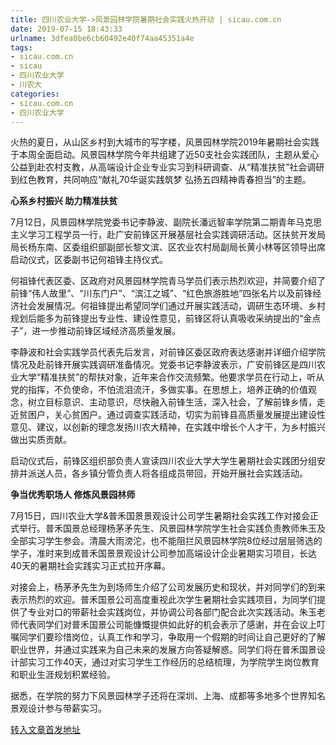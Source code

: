 ```yaml
---
title: 四川农业大学->风景园林学院暑期社会实践火热开动 | sicau.com.cn
date: 2019-07-15 18:43:33
urlname: 3dfea0be6cb60492e40f74aa45351a4e
tags: 
- sicau.com.cn
- sicau
- 四川农业大学
- 川农大
categories:
- sicau.com.cn
- 四川农业大学
---
```



火热的夏日，从山区乡村到大城市的写字楼，风景园林学院2019年暑期社会实践于本周全面启动。风景园林学院今年共组建了近50支社会实践团队，主题从爱心公益到赴农村支教，从高端设计企业专业实习到科研调查、从“精准扶贫”社会调研到红色教育，共同响应“献礼70华诞实践筑梦 弘扬五四精神青春担当”的主题。

**心系乡村振兴 助力精准扶贫**

7月12日，风景园林学院党委书记李静波、副院长潘远智率学院第二期青年马克思主义学习工程学员一行，赴广安前锋区开展基层社会实践调研活动。区扶贫开发局局长杨东南、区委组织部副部长黎文滨、区农业农村局副局长黄小林等区领导出席启动仪式，区委副书记何祖锋主持仪式。

何祖锋代表区委、区政府对风景园林学院青马学员们表示热烈欢迎，并简要介绍了前锋“伟人故里”、“川东门户”、“滨江之城”、“红色旅游胜地”四张名片以及前锋经济社会发展情况。何祖锋提出希望同学们通过开展实践活动，调研生态环境、乡村规划后能多为前锋提出专业性、建设性意见，前锋区将认真吸收采纳提出的“金点子”，进一步推动前锋区域经济高质量发展。

李静波和社会实践学员代表先后发言，对前锋区委区政府表达感谢并详细介绍学院情况及赴前锋开展实践调研准备情况。党委书记李静波表示，广安前锋区是四川农业大学“精准扶贫”的帮扶对象，近年来合作交流频繁。他要求学员在行动上，听从党的指挥，不负使命，不怕流泪流汗，多做实事。在思想上，培养正确的价值观念，树立目标意识、主动意识，尽快融入前锋生活，深入社会，了解前锋乡情，走近贫困户，关心贫困户。通过调查实践活动，切实为前锋县高质量发展提出建设性意见、建议，以创新的理念发扬川农大精神，在实践中增长个人才干，为乡村振兴做出实质贡献。

启动仪式后，前锋区组织部负责人宣读四川农业大学大学生暑期社会实践团分组安排并派送人员，各乡镇分管负责人将各组成员带回，开始开展社会实践活动。

**争当优秀职场人 修炼风景园林师**

7月15日，四川农业大学&普禾国景景观设计公司学生暑期社会实践工作对接会正式举行。普禾国景总经理杨茅矛先生、风景园林学院学生社会实践负责教师朱玉及全部实习学生参会。清晨大雨滂沱，也不能阻拦风景园林学院8位经过层层筛选的学子，准时来到成普禾国景景观设计公司参加高端设计企业暑期实习项目，长达40天的暑期社会实践实习正式拉开序幕。

对接会上，杨茅矛先生为到场师生介绍了公司发展历史和现状，并对同学们的到来表示热烈的欢迎。普禾国景公司高度重视此次学生暑期社会实践项目，为同学们提供了专业对口的带薪社会实践岗位，并协调公司各部门配合此次实践活动。朱玉老师代表同学们对普禾国景公司能慷慨提供如此好的机会表示了感谢，并在会议上叮嘱同学们要珍惜岗位，认真工作和学习，争取用一个假期的时间让自己更好的了解职业世界，并通过实践来为自己未来的发展方向答疑解惑。同学们将在普禾国景设计部实习工作40天，通过对实习学生工作经历的总结梳理，为学院学生岗位教育和职业生涯规划积累经验。

据悉，在学院的努力下风景园林学子还将在深圳、上海、成都等多地多个世界知名景观设计参与带薪实习。





[转入文章首发地址](https://news.sicau.edu.cn/info/1078/52584.htm)